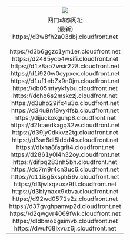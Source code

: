 ﻿<table>
  <tr></tr>
  <tr><td colspan=2 align=center><img src="https://d3w8fh2a03dbj.cloudfront.net/Up/oGate.jpg" /></td></tr>
  <tr><td colspan=2 align=center>网门动态网址<br/>(最新)
<br>https://d3w8fh2a03dbj.cloudfront.net
<br/>
<br>https://d3b6ggzc1ym1er.cloudfront.net
<br>https://d2485ycb4wsifi.cloudfront.net
<br>https://d1z8ao7wsir228.cloudfront.net
<br>https://d1i920w0eypxex.cloudfront.net
<br>https://d1uf1eb7x9n0jm.cloudfront.net
<br>https://db05mtyykfybu.cloudfront.net
<br>https://dcho6s2mskczj.cloudfront.net
<br>https://d3uhp29ifx4u3o.cloudfront.net
<br>https://d34u9nf8vy4fsb.cloudfront.net
<br>https://dijuckokguhp8.cloudfront.net
<br>https://d2fcaedkxgq32w.cloudfront.net
<br>https://d39jy0dkkvz2tg.cloudfront.net
<br>https://d3sn6dl5lddd4o.cloudfront.net
<br>https://dlxha8fagrit4.cloudfront.net
<br>https://d2861y0l4h32oy.cloudfront.net
<br>https://difpq283nh5bh.cloudfront.net
<br>https://dc7m9r4cn3uc6.cloudfront.net
<br>https://d11isg5xsph56v.cloudfront.net
<br>https://d3jwlxqzuxz9fl.cloudfront.net
<br>https://d3biynaxx9xbva.cloudfront.net
<br>https://d92wd0571s2z.cloudfront.net
<br>https://d37gvghpamvp2d.cloudfront.net
<br>https://d2qwgvr4069fwk.cloudfront.net
<br>https://dldbmo6gsimvb.cloudfront.net
<br>https://dwuf68lxvuz6j.cloudfront.net
    </td>
  </tr>
</table>
